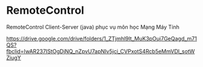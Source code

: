 # RemoteControl

RemoteControl Client-Server (java) phục vụ môn học Mạng Máy Tính

https://drive.google.com/drive/folders/1_ZTjmhl9lt_MuK3pOuj7GeQagd_m71QS?fbclid=IwAR237IStOgDjNQ_nZpvU7apNIv5jci_CVPxotS4Rcb5eMmVDl_sotWZiugY
